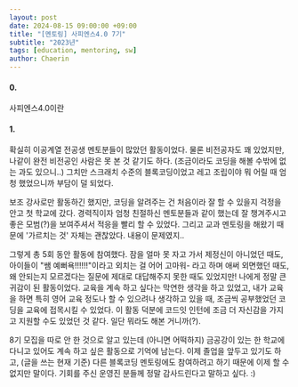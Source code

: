 ```yaml
---
layout: post
date: 2024-08-15 09:00:00 +09:00
title: "[멘토링] 사피엔스4.0 7기"
subtitle: "2023년"
tags: [education, mentoring, sw]
author: Chaerin
---
```


#### 0.
사피엔스4.0이란

#### 1.
확실히 이공계열 전공생 멘토분들이 많았던 활동이었다. 물론 비전공자도 꽤 있었지만, 나같이 완전 비전공인 사람은 못 본 것 같기도 하다. (조금이라도 코딩을 해볼 수밖에 없는 과도 있으니..) 그치만 스크래치 수준의 블록코딩이었고 레고 조립이야 뭐 어릴 때 엄청 했었으니까 부담이 덜 되었다.

보조 강사로만 활동하긴 했지만, 코딩을 알려주는 건 처음이라 잘 할 수 있을지 걱정을 안고 첫 학교에 갔다. 경력직이자 엄청 친절하신 멘토분들과 같이 했는데 잘 챙겨주시고 좋은 모범(?)을 보여주셔서 적응을 빨리 할 수 있었다. 그리고 교과 멘토링을 해왔기 때문에 '가르치는 것' 자체는 괜찮았다. 내용이 문제였지..

그렇게 총 5회 동안 활동에 참여했다. 잠을 얼마 못 자고 가서 제정신이 아니었던 때도, 아이들이 "쌤 예뻐욕!!!!!!"이라고 외치는 걸 어어 고마워- 라고 하며 애써 외면했던 때도, 왜 안되는지 모르겠다는 질문에 제대로 대답해주지 못한 때도 있었지만! 나에게 정말 큰 귀감이 된 활동이었다. 교육을 계속 하고 싶다는 막연한 생각을 하고 있었고, 내가 교육을 하면 특히 영어 교육 정도나 할 수 있으려나 생각하고 있을 때, 조금씩 공부했었던 코딩을 교육에 접목시킬 수 있었다. 이 활동 덕분에 코드잇 인턴에 조금 더 자신감을 가지고 지원할 수도 있었던 것 같다. 일단 뭐라도 해본 거니까(?).

8기 모집을 따로 안 한 것으로 알고 있는데 (아니면 어떡하지) 금공강이 있는 한 학교에 다니고 있어도 계속 하고 싶은 활동으로 기억에 남는다. 이제 졸업을 앞두고 있기도 하고, (글을 쓰는 현재 기준) 다른 블록코딩 멘토링에도 참여하려고 하기 때문에 이제 할 수 없지만 말이다. 기회를 주신 운영진 분들께 정말 감사드린다고 말하고 싶다. :)
